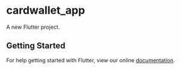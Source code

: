 # cardwallet_app

A new Flutter project.

## Getting Started

For help getting started with Flutter, view our online
[documentation](https://flutter.io/).
